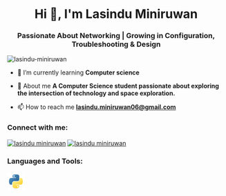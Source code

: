 <h1 align="center">Hi 👋, I'm Lasindu Miniruwan</h1>
<h3 align="center">Passionate About Networking | Growing in Configuration, Troubleshooting & Design</h3>

<p align="left"> <img src="https://komarev.com/ghpvc/?username=lasindu-miniruwan&label=Profile%20views&color=0e75b6&style=flat" alt="lasindu-miniruwan" /> </p>

- 🌱 I’m currently learning **Computer science**

- 💬 About me  **A Computer Science student passionate about exploring the intersection of technology and space exploration.**

- 📫 How to reach me **lasindu.miniruwan06@gmail.com**

<h3 align="left">Connect with me:</h3>
<p align="left">
<a href="https://fb.com/lasindu miniruwan" target="blank"><img align="center" src="https://raw.githubusercontent.com/rahuldkjain/github-profile-readme-generator/master/src/images/icons/Social/facebook.svg" alt="lasindu miniruwan" height="30" width="40" /></a>
<a href="https://instagram.com/lasindu miniruwan" target="blank"><img align="center" src="https://raw.githubusercontent.com/rahuldkjain/github-profile-readme-generator/master/src/images/icons/Social/instagram.svg" alt="lasindu miniruwan" height="30" width="40" /></a>
</p>

<h3 align="left">Languages and Tools:</h3>
<p align="left"> <a href="https://www.python.org" target="_blank" rel="noreferrer"> <img src="https://raw.githubusercontent.com/devicons/devicon/master/icons/python/python-original.svg" alt="python" width="40" height="40"/> </a> </p>
